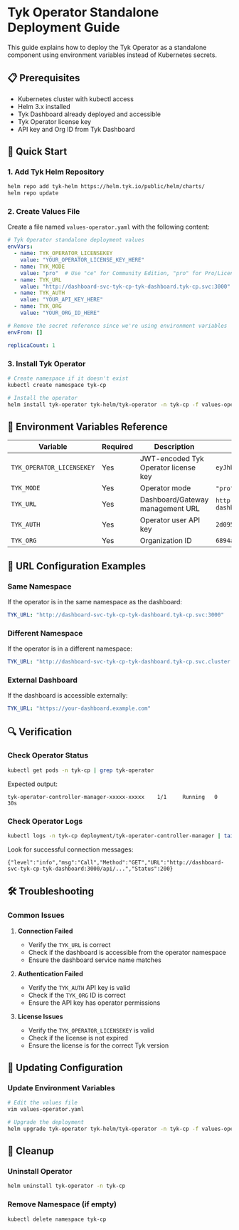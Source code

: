 # Tyk Operator Standalone Deployment Guide

This guide explains how to deploy the Tyk Operator as a standalone component using environment variables instead of Kubernetes secrets.

## 📋 Prerequisites

- Kubernetes cluster with kubectl access
- Helm 3.x installed
- Tyk Dashboard already deployed and accessible
- Tyk Operator license key
- API key and Org ID from Tyk Dashboard

## 🚀 Quick Start

### 1. Add Tyk Helm Repository

```bash
helm repo add tyk-helm https://helm.tyk.io/public/helm/charts/
helm repo update
```

### 2. Create Values File

Create a file named `values-operator.yaml` with the following content:

```yaml
# Tyk Operator standalone deployment values
envVars:
  - name: TYK_OPERATOR_LICENSEKEY
    value: "YOUR_OPERATOR_LICENSE_KEY_HERE"
  - name: TYK_MODE
    value: "pro"  # Use "ce" for Community Edition, "pro" for Pro/Licensed
  - name: TYK_URL
    value: "http://dashboard-svc-tyk-cp-tyk-dashboard.tyk-cp.svc:3000"
  - name: TYK_AUTH
    value: "YOUR_API_KEY_HERE"
  - name: TYK_ORG
    value: "YOUR_ORG_ID_HERE"

# Remove the secret reference since we're using environment variables
envFrom: []

replicaCount: 1
```

### 3. Install Tyk Operator

```bash
# Create namespace if it doesn't exist
kubectl create namespace tyk-cp

# Install the operator
helm install tyk-operator tyk-helm/tyk-operator -n tyk-cp -f values-operator.yaml
```

## 🔧 Environment Variables Reference

| Variable | Required | Description | Example |
|----------|----------|-------------|---------|
| `TYK_OPERATOR_LICENSEKEY` | Yes | JWT-encoded Tyk Operator license key | `eyJhbGciOiJSUzI1NiIsInR5cCI6IkpXVCJ9...` |
| `TYK_MODE` | Yes | Operator mode | `"pro"` for licensed, `"ce"` for community |
| `TYK_URL` | Yes | Dashboard/Gateway management URL | `http://dashboard-svc-tyk-cp-tyk-dashboard.tyk-cp.svc:3000` |
| `TYK_AUTH` | Yes | Operator user API key | `2d095c2155774fe36d77e5cbe3ac963b` |
| `TYK_ORG` | Yes | Organization ID | `6894ab024b8c2f00018b4e2e` |

## 📍 URL Configuration Examples

### Same Namespace
If the operator is in the same namespace as the dashboard:
```yaml
TYK_URL: "http://dashboard-svc-tyk-cp-tyk-dashboard.tyk-cp.svc:3000"
```

### Different Namespace
If the operator is in a different namespace:
```yaml
TYK_URL: "http://dashboard-svc-tyk-cp-tyk-dashboard.tyk-cp.svc.cluster.local:3000"
```

### External Dashboard
If the dashboard is accessible externally:
```yaml
TYK_URL: "https://your-dashboard.example.com"
```

## 🔍 Verification

### Check Operator Status
```bash
kubectl get pods -n tyk-cp | grep tyk-operator
```

Expected output:
```
tyk-operator-controller-manager-xxxxx-xxxxx    1/1     Running   0          30s
```

### Check Operator Logs
```bash
kubectl logs -n tyk-cp deployment/tyk-operator-controller-manager | tail -10
```

Look for successful connection messages:
```
{"level":"info","msg":"Call","Method":"GET","URL":"http://dashboard-svc-tyk-cp-tyk-dashboard:3000/api/...","Status":200}
```

## 🛠️ Troubleshooting

### Common Issues

1. **Connection Failed**
   - Verify the `TYK_URL` is correct
   - Check if the dashboard is accessible from the operator namespace
   - Ensure the dashboard service name matches

2. **Authentication Failed**
   - Verify the `TYK_AUTH` API key is valid
   - Check if the `TYK_ORG` ID is correct
   - Ensure the API key has operator permissions

3. **License Issues**
   - Verify the `TYK_OPERATOR_LICENSEKEY` is valid
   - Check if the license is not expired
   - Ensure the license is for the correct Tyk version

## 🔄 Updating Configuration

### Update Environment Variables
```bash
# Edit the values file
vim values-operator.yaml

# Upgrade the deployment
helm upgrade tyk-operator tyk-helm/tyk-operator -n tyk-cp -f values-operator.yaml
```

## 🧹 Cleanup

### Uninstall Operator
```bash
helm uninstall tyk-operator -n tyk-cp
```

### Remove Namespace (if empty)
```bash
kubectl delete namespace tyk-cp
```
